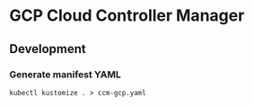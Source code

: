 # GCP Cloud Controller Manager

## Development

### Generate manifest YAML
```shell
kubectl kustomize . > ccm-gcp.yaml
```
